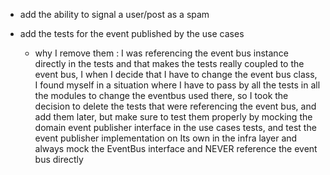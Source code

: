 - add the ability to signal a user/post as a spam

- add the tests for the event published by the use cases
    - why I remove them : I was referencing the event bus instance directly in the tests and that makes the tests really
      coupled to the event bus, I when I decide that I have to change the event bus class, I found myself in a
      situation where I have to pass by all the tests in all the modules to change the eventbus used there, so I took
      the decision to delete the tests that were referencing the event bus, and add them later, but make sure to
      test them properly by mocking the domain event publisher interface in the use cases tests, and test the event
      publisher implementation on Its own in the infra layer and always mock the EventBus interface and NEVER reference
      the event bus directly 
